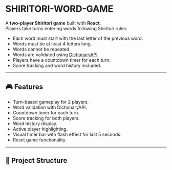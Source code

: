 # SHIRITORI-WORD-GAME


A **two-player Shiritori game** built with **React**.  
Players take turns entering words following Shiritori rules:

- Each word must start with the last letter of the previous word.
- Words must be at least 4 letters long.
- Words cannot be repeated.
- Words are validated using [DictionaryAPI](https://dictionaryapi.dev/).
- Players have a countdown timer for each turn.
- Score tracking and word history included.

---

## 🎮 Features

- Turn-based gameplay for 2 players.
- Word validation with DictionaryAPI.
- Countdown timer for each turn.
- Score tracking for both players.
- Word history display.
- Active player highlighting.
- Visual timer bar with flash effect for last 5 seconds.
- Reset game functionality.

---

## 📂 Project Structure

